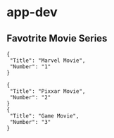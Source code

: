 # app-dev

## Favotrite Movie Series
 ```
{
  "Title": "Marvel Movie",
  "Number": "1"
}

{
  "Title": "Pixxar Movie",
  "Number": "2"
}
{
  "Title": "Game Movie",
  "Number": "3"
}
```

